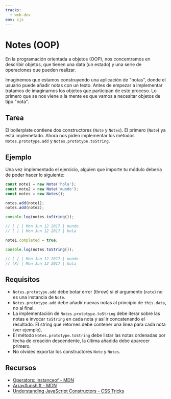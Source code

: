```yaml
---
tracks:
  - web-dev
env: cjs
---
```


# Notes (OOP)

En la programación orientada a objetos (OOP), nos concentramos en describir
objetos, que tienen una data (un estado) y una serie de operaciones que pueden
realizar.

Imaginemos que estamos construyendo una aplicación de "notas", donde el usuario
puede añadir notas con un texto. Antes de empezar a implementar tratamos de
imaginarnos los objetos que participan de este proceso. Lo primero que se nos
viene a la mente es que vamos a necesitar objetos de tipo "nota".

## Tarea

El boilerplate contiene dos constructores (`Note` y `Notes`). El primero
(`Note`) ya está implemetado. Ahora nos piden implementar los métodos
`Notes.prototype.add` y `Notes.prototype.toString`.

## Ejemplo

Una vez implementado el ejercicio, alguien que importe tu módulo debería de
poder hacer lo siguiente:

```js
const note1 = new Note('hola');
const note2 = new Note('mundo');
const notes = new Notes();

notes.add(note1);
notes.add(note2);

console.log(notes.toString());

// [ ] | Mon Jun 12 2017 | mundo
// [ ] | Mon Jun 12 2017 | hola

note1.completed = true;

console.log(notes.toString());

// [ ] | Mon Jun 12 2017 | mundo
// [X] | Mon Jun 12 2017 | hola
```

## Requisitos

* `Notes.prototype.add` debe botar error (throw) si el argumento (`note`) no es
  una instancia de `Note`.
* `Notes.prototype.add` debe añadir nuevas notas al principio de `this.data`, no
  al final.
* La implementación de `Notes.prototype.toString` debe iterar sobre las notas e
  invocar `toString` en cada nota y así ir concatenando el resultado. El string
  que retornes debe contener una línea para cada nota (ver ejemplo).
* El método `Notes.prototype.toString` debe listar las notas ordenadas por fecha
  de creación descendente, la última añadida debe aparecer primero.
* No olvides exportar los constructores `Note` y `Notes`.

## Recursos

* [Operators: instanceof - MDN](https://developer.mozilla.org/en-US/docs/Web/JavaScript/Reference/Operators/instanceof)
* [Array#unshift - MDN](https://developer.mozilla.org/en-US/docs/Web/JavaScript/Reference/Global_Objects/Array/unshift)
* [Understanding JavaScript Constructors - CSS Tricks](https://css-tricks.com/understanding-javascript-constructors/)

